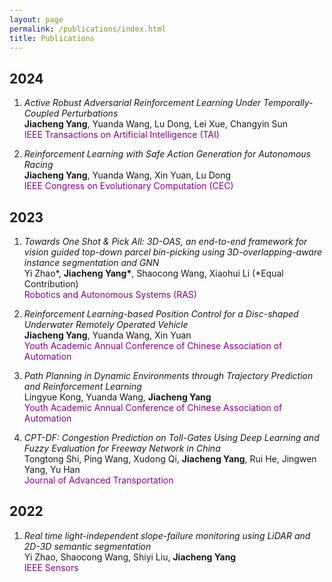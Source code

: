 ```yaml
---
layout: page
permalink: /publications/index.html
title: Publications
---
```



## 2024

1. *Active Robust Adversarial Reinforcement Learning Under Temporally-Coupled Perturbations*  
&zwnj;**Jiacheng Yang**, Yuanda Wang, Lu Dong, Lei Xue, Changyin Sun  
&zwnj;<font color='DarkMagenta'>IEEE Transactions on Artificial Intelligence (TAI)</font>

2. *Reinforcement Learning with Safe Action Generation for Autonomous Racing*  
&zwnj;**Jiacheng Yang**, Yuanda Wang, Xin Yuan, Lu Dong  
&zwnj;<font color='DarkMagenta'>IEEE Congress on Evolutionary Computation (CEC)</font>  


## 2023

1. *Towards One Shot & Pick All: 3D-OAS, an end-to-end framework for vision guided top-down parcel bin-picking using 3D-overlapping-aware instance segmentation and GNN*  
Yi Zhao\*, **Jiacheng Yang\***, Shaocong Wang, Xiaohui Li (\*Equal Contribution)  
&zwnj;<font color='DarkMagenta'>Robotics and Autonomous Systems (RAS)</font>  

2. *Reinforcement Learning-based Position Control for a Disc-shaped Underwater Remotely Operated Vehicle*  
&zwnj;**Jiacheng Yang**, Yuanda Wang, Xin Yuan  
&zwnj;<font color='DarkMagenta'>Youth Academic Annual Conference of Chinese Association of Automation</font> 

3. *Path Planning in Dynamic Environments through Trajectory Prediction and Reinforcement Learning*  
Lingyue Kong, Yuanda Wang, **Jiacheng Yang**  
&zwnj;<font color='DarkMagenta'>Youth Academic Annual Conference of Chinese Association of Automation</font> 

4. *CPT-DF: Congestion Prediction on Toll-Gates Using Deep Learning and Fuzzy Evaluation for Freeway Network in China*  
Tongtong Shi, Ping Wang, Xudong Qi, **Jiacheng Yang**, Rui He, Jingwen Yang, Yu Han  
&zwnj;<font color='DarkMagenta'>Journal of Advanced Transportation</font>  


## 2022

1. *Real time light-independent slope-failure monitoring using LiDAR and 2D-3D semantic segmentation*  
Yi Zhao, Shaocong Wang, Shiyi Liu, **Jiacheng Yang**  
&zwnj;<font color='DarkMagenta'>IEEE Sensors</font>  
